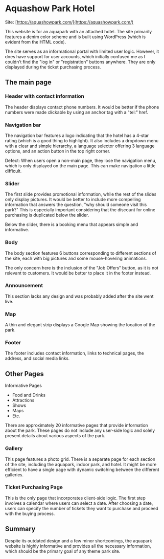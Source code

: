 # Aquashow Park Hotel

Site: [https://aquashowpark.com/](https://aquashowpark.com/)

This website is for an aquapark with an attached hotel. The site primarily features a denim color 
scheme and is built using WordPress (which is evident from the HTML code). 
 
The site serves as an informational portal with limited user logic. However, it does have support 
for user accounts, which initially confused me as I couldn't find the "log in" or "registration" 
buttons anywhere. They are only displayed during the ticket purchasing process. 
 
## The main page

### Header with contact information
 
The header displays contact phone numbers. It would be better if the phone numbers were 
made clickable by using an anchor tag with a "tel:" href. 
 
### Navigation bar
The navigation bar features a logo indicating that the hotel has a 4-star rating (which is a good 
thing to highlight). It also includes a dropdown menu with a clear and simple hierarchy, a 
language selector offering 3 language options, and an action button in the top right corner. 
 
Defect: When users open a non-main page, they lose the navigation menu, which is only 
displayed on the main page. This can make navigation a little difficult. 
 
### Slider
The first slide provides promotional information, while the rest of the slides only display 
pictures. It would be better to include more compelling information that answers the question, 
"why should someone visit this park?" This is especially important considering that the discount 
for online purchasing is duplicated below the slider. 
 
Below the slider, there is a booking menu that appears simple and informative. 
 
### Body
The body section features 6 buttons corresponding to different sections of the site, each with 
big pictures and some mouse-hovering animations. 
 
 The only concern here is the inclusion of the "Job Offers" button, as it is not relevant to 
customers. It would be better to place it in the footer instead. 
 
### Announcement
This section lacks any design and was probably added after the site went live. 
 
### Map
A thin and elegant strip displays a Google Map showing the location of the park. 
 
### Footer
The footer includes contact information, links to technical pages, the address, and social media 
links. 
 
## Other Pages

Informative Pages  
* Food and Drinks 
* Attractions 
* Shows 
* Maps 
* Etc. 
 
There are approximately 20 informative pages that provide information about the park. These 
pages do not include any user-side logic and solely present details about various aspects of the 
park. 
 
### Gallery
 This page features a photo grid. There is a separate page for each section of the site, including 
the aquapark, indoor park, and hotel. It might be more efficient to have a single page with 
dynamic switching between the different galleries. 
 
### Ticket Purchasing Page
 This is the only page that incorporates client-side logic. The first step involves a calendar where 
users can select a date. After choosing a date, users can specify the number of tickets they want 
to purchase and proceed with the buying process. 
 
## Summary
Despite its outdated design and a few minor shortcomings, the aquapark website is highly 
informative and provides all the necessary information, which should be the primary goal of 
any theme park site.
